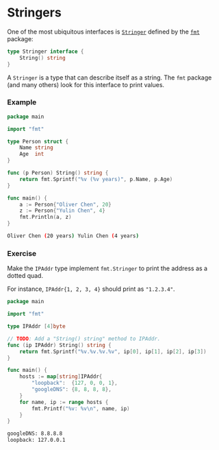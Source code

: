 # Stringers

 One of the most ubiquitous interfaces is [`Stringer`](https://golang.org/pkg/fmt/#Stringer) defined by the [`fmt`](https://golang.org/pkg/fmt/) package:

```go
type Stringer interface {
    String() string
}
```

  A `Stringer` is a type that can describe itself as a string. The `fmt` package (and many others) look for this interface to print values.

### Example

```go
package main

import "fmt"

type Person struct {
	Name string
	Age  int
}

func (p Person) String() string {
	return fmt.Sprintf("%v (%v years)", p.Name, p.Age)
}

func main() {
	a := Person{"Oliver Chen", 20}
	z := Person{"Yulin Chen", 4}
	fmt.Println(a, z)
}

```

```bash
Oliver Chen (20 years) Yulin Chen (4 years)
```

### Exercise

Make the `IPAddr` type implement `fmt.Stringer` to print the address as a dotted quad.

For instance, `IPAddr{1, 2, 3, 4}` should print as `"1.2.3.4"`.

```go
package main

import "fmt"

type IPAddr [4]byte

// TODO: Add a "String() string" method to IPAddr.
func (ip IPAddr) String() string {
	return fmt.Sprintf("%v.%v.%v.%v", ip[0], ip[1], ip[2], ip[3])
}

func main() {
	hosts := map[string]IPAddr{
		"loopback":  {127, 0, 0, 1},
		"googleDNS": {8, 8, 8, 8},
	}
	for name, ip := range hosts {
		fmt.Printf("%v: %v\n", name, ip)
	}
}

```

```bash
googleDNS: 8.8.8.8
loopback: 127.0.0.1
```

